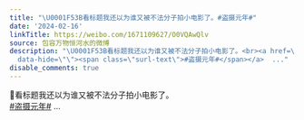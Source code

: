 ```yaml
---
title: "\U0001F53B看标题我还以为谁又被不法分子拍小电影了。#盗摄元年#"
date: '2024-02-16'
linkTitle: https://weibo.com/1671109627/O0VQAwQlv
source: 包容万物恒河水的微博
description: "\U0001F53B看标题我还以为谁又被不法分子拍小电影了。<br><a href=\"https://m.weibo.cn/search?containerid=231522type%3D1%26t%3D10%26q%3D%23%E7%9B%97%E6%91%84%E5%85%83%E5%B9%B4%23&amp;extparam=%23%E7%9B%97%E6%91%84%E5%85%83%E5%B9%B4%23\"
  data-hide=\"\"><span class=\"surl-text\">#盗摄元年#</span></a>  ..."
disable_comments: true
---
```

🔻看标题我还以为谁又被不法分子拍小电影了。<br><a href="https://m.weibo.cn/search?containerid=231522type%3D1%26t%3D10%26q%3D%23%E7%9B%97%E6%91%84%E5%85%83%E5%B9%B4%23&amp;extparam=%23%E7%9B%97%E6%91%84%E5%85%83%E5%B9%B4%23" data-hide=""><span class="surl-text">#盗摄元年#</span></a>  ...